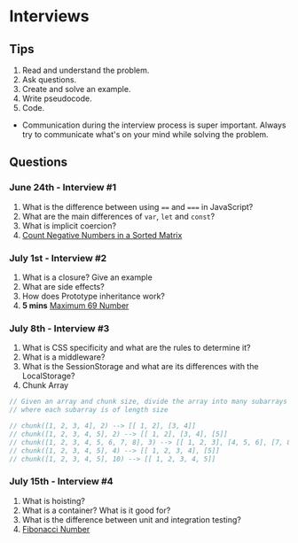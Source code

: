 # Interviews

## Tips

1. Read and understand the problem.
2. Ask questions.
3. Create and solve an example.
4. Write pseudocode.
5. Code.
- Communication during the interview process is super important. Always try to communicate what's on your mind while solving the problem.

## Questions

### June 24th - Interview #1

1. What is the difference between using `==` and `===` in JavaScript?
2. What are the main differences of `var`, `let` and `const`?
3. What is implicit coercion?
4. [Count Negative Numbers in a Sorted Matrix](https://leetcode.com/problems/count-negative-numbers-in-a-sorted-matrix/)

### July 1st - Interview #2

1. What is a closure? Give an example
1. What are side effects?
1. How does Prototype inheritance work?
1. **5 mins** [Maximum 69 Number](https://leetcode.com/problems/maximum-69-number/)

### July 8th - Interview #3

1. What is CSS specificity and what are the rules to determine it?
1. What is a middleware?
1. What is the SessionStorage and what are its differences with the LocalStorage?
1. Chunk Array

```javascript
// Given an array and chunk size, divide the array into many subarrays
// where each subarray is of length size

// chunk([1, 2, 3, 4], 2) --> [[ 1, 2], [3, 4]]
// chunk([1, 2, 3, 4, 5], 2) --> [[ 1, 2], [3, 4], [5]]
// chunk([1, 2, 3, 4, 5, 6, 7, 8], 3) --> [[ 1, 2, 3], [4, 5, 6], [7, 8]]
// chunk([1, 2, 3, 4, 5], 4) --> [[ 1, 2, 3, 4], [5]]
// chunk([1, 2, 3, 4, 5], 10) --> [[ 1, 2, 3, 4, 5]]
```

### July 15th - Interview #4

1. What is hoisting?
1. What is a container? What is it good for?
1. What is the difference between unit and integration testing?
1. [Fibonacci Number](https://leetcode.com/problems/fibonacci-number/)
